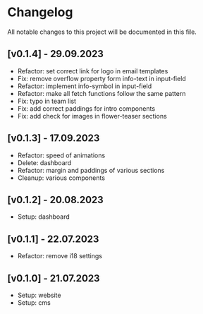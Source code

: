 # Changelog

All notable changes to this project will be documented in this file.

## [v0.1.4] - 29.09.2023
- Refactor: set correct link for logo in email templates
- Fix: remove overflow property form info-text in input-field
- Refactor: implement info-symbol in input-field
- Refactor: make all fetch functions follow the same pattern
- Fix: typo in team list
- Fix: add correct paddings for intro components
- Fix: add check for images in flower-teaser sections

## [v0.1.3] - 17.09.2023
- Refactor: speed of animations
- Delete: dashboard
- Refactor: margin and paddings of various sections
- Cleanup: various components

## [v0.1.2] - 20.08.2023
- Setup: dashboard

## [v0.1.1] - 22.07.2023
- Refactor: remove i18 settings

## [v0.1.0] - 21.07.2023
- Setup: website
- Setup: cms